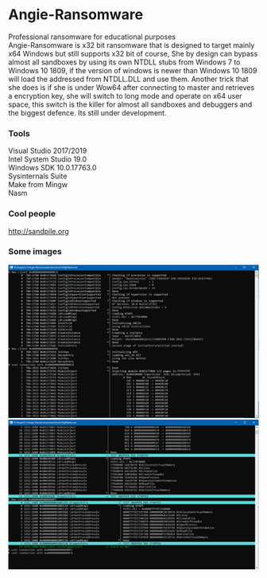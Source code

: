 # Angie-Ransomware

Professional ransomware for educational purposes   
Angie-Ransomware is x32 bit ransomware that is designed to target mainly x64 Windows but still supports x32 bit of course, She by design can bypass almost all sandboxes by using its own NTDLL stubs from Windows 7 to Windows 10 1809, if the version of windows is newer than Windows 10 1809 will load the addressed from NTDLL.DLL and use them. Another trick that she does is if she is under Wow64 after connecting to master and retrieves a encryption key, she will switch to long mode and operate on x64 user space, this switch is the killer for almost all sandboxes and debuggers and the biggest defence.
Its still under development.

### Tools
Visual Studio 2017/2019   
Intel System Studio 19.0   
Windows SDK 10.0.17763.0   
Sysinternals Suite   
Make from Mingw   
Nasm   

### Cool people
http://sandpile.org

### Some images

![image1](images/image01.png)
![image1](images/image02.png)
